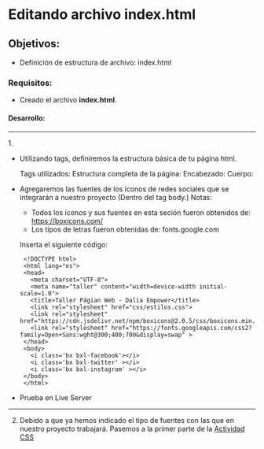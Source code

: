 # Editando archivo index.html

## Objetivos: 
  - Definición de estructura de archivo: index.html
  
### Requisitos:
  - Creado el archivo <b>index.html</b>.
  
#### Desarrollo:

<hr>
1. 

- Utilizando tags, definiremos la estructura básica de tu página html.

    Tags utilizados:
    Estructura completa de la página: <html>
    Encabezado: <head>
    Cuerpo: <body>
 
 - Agregaremos las fuentes de los íconos de redes sociales que se integrarán a nuestro proyecto (Dentro del tag body.)
   Notas: 
   - Todos los íconos y sus fuentes en esta seción fueron obtenidos de: https://boxicons.com/
   - Los tipos de letras fueron obtenidas de: fonts.google.com
    
    Inserta el siguiente código: 
    
        <!DOCTYPE html>
        <html lang="es">
        <head>
          <meta charset="UTF-8">
          <meta name="taller" content="width=device-width initial-scale=1.0">
          <title>Taller Págian Web - Dalia Empower</title>            
          <link rel="stylesheet" href="css/estilos.css">
          <link rel="stylesheet" href="https://cdn.jsdelivr.net/npm/boxicons@2.0.5/css/boxicons.min.css"> 
          <link rel="stylesheet" href="https://fonts.googleapis.com/css2?family=Open+Sans:wght@300;400;700&display=swap" >
        </head>
        <body>
          <i class='bx bxl-facebook'></i>
          <i class='bx bxl-twitter' ></i>
          <i class='bx bxl-instagram' ></i>
        </body> 
        </html>
        
 - Prueba en Live Server
<hr> 

2. Debido a que ya hemos indicado el tipo de fuentes con las que en nuestro proyecto trabajará. Pasemos a la primer parte de la [Actividad CSS](../Actividad-CSS)
  
  
